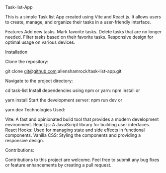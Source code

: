 Task-list-App

This is a simple Task list  App created using Vite and React.js. It allows users to create, manage, and organize their tasks in a user-friendly interface.

Features Add new tasks. Mark favorite tasks. Delete tasks that are no longer needed. Filter tasks based on their favorite tasks. Responsive design for optimal usage on various devices.

Installation


Clone the repository:

git clone git@github.com:allenshamrock/task-list-app.git


Navigate to the project directory:


cd task-list
Install dependencies using npm or yarn:
npm install
or

yarn install
Start the development server:
npm run dev
or

yarn dev
Technologies Used:


Vite: A fast and opinionated build tool that provides a modern development environment.
React.js: A JavaScript library for building user interfaces.
React Hooks: Used for managing state and side effects in functional components.
Vanilla CSS: Styling the components and providing a responsive design.

Contributions:


Contributions to this project are welcome. Feel free to submit any bug fixes or feature enhancements by creating a pull request.